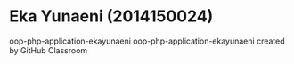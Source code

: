 # Eka Yunaeni (2014150024)



oop-php-application-ekayunaeni
oop-php-application-ekayunaeni created by GitHub Classroom
